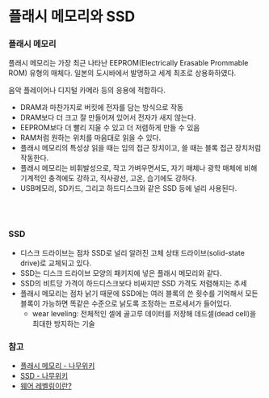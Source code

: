 # 플래시 메모리와 SSD

### 플래시 메모리

플래시 메모리는 가장 최근 나타난 EEPROM(Electrically Erasable Prommable ROM) 유형의 매체다. 일본의 도시바에서 발명하고 세계 최초로 상용화하였다.

음악 플레이어나 디지털 카메라 등의 응용에 적합하다.

- DRAM과 마찬가지로 버킷에 전자를 담는 방식으로 작동
- DRAM보다 더 크고 잘 만들어져 있어서 전자가 새지 않는다.
- EEPROM보다 더 빨리 지울 수 있고 더 저렴하게 만들 수 있음
- RAM처럼 원하는 위치를 마음대로 읽을 수 있다.
- 플래시 메모리의 특성상 읽을 때는 임의 접근 장치이고, 쓸 때는 블록 접근 장치처럼 작동한다.
- 플래시 메모리는 비휘발성으로, 작고 가벼우면서도, 자기 매체나 광학 매체에 비해 기계적인 충격에도 강하고, 직사광선, 고온, 습기에도 강하다.
- USB메모리, SD카드, 그리고 하드디스크와 같은 SSD 등에 널리 사용된다.

<br>
<br>

### SSD

- 디스크 드라이브는 점차 SSD로 널리 알려진 고체 상태 드라이브(solid-state drive)로 교체되고 있다.
- SSD는 디스크 드라이브 모양의 패키지에 넣은 플래시 메모리와 같다.
- SSD의 비트당 가격이 하드디스크보다 비싸지만 SSD 가격도 저렴해지는 추세
- 플래시 메모리는 점차 낡기 때문에 SSD에는 여러 블록의 쓴 횟수를 기억해서 모든 블록이 가능하면 똑같은 수준으로 낡도록 조정하는 프로세서가 들어있다.
  - wear leveling: 전체적인 셀에 골고루 데이터를 저장해 데드셀(dead cell)을 최대한 방지하는 기술

### 참고

- [플래시 메모리 - 나무위키](https://namu.wiki/w/%ED%94%8C%EB%9E%98%EC%8B%9C%20%EB%A9%94%EB%AA%A8%EB%A6%AC)
- [SSD - 나무위키](https://namu.wiki/w/SSD)
- [웨어 레벨링이란?](https://m.blog.naver.com/PostView.naver?isHttpsRedirect=true&blogId=dkdlelrktlfj&logNo=220347768909)
